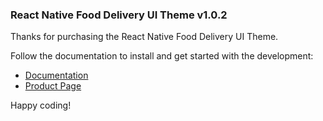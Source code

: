 ### React Native Food Delivery UI Theme v1.0.2

Thanks for purchasing the React Native Food Delivery UI Theme.

Follow the documentation to install and get started with the development:

* [Documentation](https://sharan-gohar.gitbook.io/workspace/)
* [Product Page](https://market.nativebase.io/view/enatega-food-delivery-ui-theme)

Happy coding!